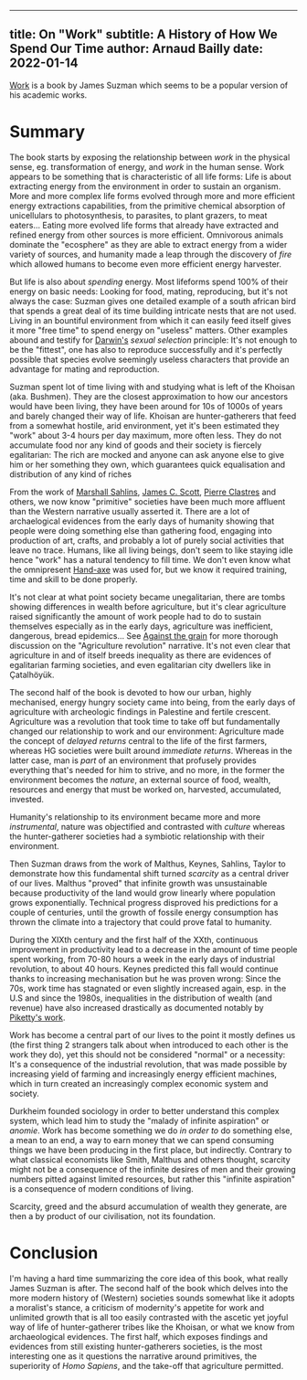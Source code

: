 ------------
title: On "Work"
subtitle: A History of How We Spend Our Time
author: Arnaud Bailly
date: 2022-01-14
------------

[Work](https://www.bloomsbury.com/uk/work-9781526604996/) is a book by James Suzman which seems to be a popular version of his academic works.

# Summary

The book starts by exposing the relationship between _work_ in the physical sense, eg. transformation of energy, and _work_ in the human sense. Work appears to be something that is characteristic of all life forms: Life is about extracting energy from the environment in order to sustain an organism. More and more complex life forms evolved through more and more efficient energy extractions capabilities, from the primitive chemical absorption of unicellulars to photosynthesis, to parasites, to plant grazers, to meat eaters... Eating more evolved life forms that already have extracted and refined energy from other sources is more efficient. Omnivorous animals dominate the "ecosphere" as they are able to extract energy from a wider variety of sources, and humanity made a leap through the discovery of _fire_ which allowed humans to become even more efficient energy harvester.

But life is also about _spending_ energy. Most lifeforms spend 100% of their energy on basic needs: Looking for food, mating, reproducing, but it's not always the case: Suzman gives one detailed example of a south african bird that spends a great deal of its time building intricate nests that are not used. Living in an bountiful environment from which it can easily feed itself gives it more "free time" to spend energy on "useless" matters. Other examples abound and testify for [Darwin's](./origin-of-species.html) _sexual selection_ principle: It's not enough to be the "fittest", one has also to reproduce successfully and it's perfectly possible that species evolve seemingly useless characters that provide an advantage for mating and reproduction.

Suzman spent lot of time living with and studying what is left of the Khoisan (aka. Bushmen). They are the closest approximation to how our ancestors would have been living, they have been around for 10s of 1000s of years and barely changed their way of life. Khoisan are hunter-gatherers that feed from a somewhat hostile, arid environment, yet it's been estimated they "work" about 3-4 hours per day maximum, more often less. They do not accumulate food nor any kind of goods and their society is fiercely egalitarian: The rich are mocked and anyone can ask anyone else to give him or her something they own, which guarantees quick equalisation and distribution of any kind of riches

From the work of [Marshall Sahlins](https://en.wikipedia.org/wiki/Original_affluent_society), [James C. Scott](https://en.wikipedia.org/wiki/James_C._Scott), [Pierre Clastres](https://en.wikipedia.org/wiki/Pierre_Clastres) and others, we now know "primitive" societies have been much more affluent than the Western narrative usually asserted it. There are a lot of archaelogical evidences from the early days of humanity showing that people were doing something else than gathering food, engaging into production of art, crafts, and probably a lot of purely social activities that leave no trace. Humans, like all living beings, don't seem to like staying idle hence "work" has a natural tendency to fill time. We don't even know what the omnipresent [Hand-axe](https://en.wikipedia.org/wiki/Hand_axe) was used for, but we know it required training, time and skill to be done properly.

It's not clear at what point society became unegalitarian, there are tombs showing differences in wealth before agriculture, but it's clear agriculture raised significantly the amount of work people had to do to sustain themselves especially as in the early days, agriculture was inefficient, dangerous, bread epidemics... See [Against the grain](https://yalebooks.yale.edu/book/9780300182910/against-grain) for more thorough discussion on the "Agriculture revolution" narrative. It's not even clear that agriculture in and of itself breeds inequality as there are evidences of egalitarian farming societies, and even egalitarian city dwellers like in Çatalhöyük.

The second half of the book is devoted to how our urban, highly mechanised, energy hungry society came into being, from the early days of agriculture with archeologic findings in Palestine and fertile crescent. Agriculture was a revolution that took time to take off but fundamentally changed our relationship to work and our environment: Agriculture made the concept of _delayed returns_ central to the life of the first farmers, whereas HG societies were built around _immediate returns_. Whereas in the latter case, man is _part_ of an environment that profusely provides everything that's needed for him to strive, and no more, in the former the environment becomes the _nature_, an external source of food, wealth, resources and energy that must be worked on, harvested, accumulated, invested.

Humanity's relationship to its environment became more and more _instrumental_, nature was objectified and contrasted with _culture_ whereas the hunter-gatherer societies had a symbiotic relationship with their environment.

Then Suzman draws from the work of Malthus, Keynes, Sahlins, Taylor to demonstrate how this fundamental shift turned _scarcity_ as a central driver of our lives. Malthus "proved" that infinite growth was unsustainable because productivity of the land would grow linearly where population grows exponentially. Technical progress disproved his predictions for a couple of centuries, until the growth of fossile energy consumption has thrown the climate into a trajectory that could prove fatal to humanity.

During the XIXth century and the first half of the XXth, continuous improvement in productivity lead to a decrease in the amount of time people spent working, from 70-80 hours a week in the early days of industrial revolution, to about 40 hours. Keynes predicted this fall would continue thanks to increasing mechanisation but he was proven wrong: Since the 70s, work time has stagnated or even slightly increased again, esp. in the U.S and since the 1980s, inequalities in the distribution of wealth (and revenue) have also increased drastically as documented notably by [Piketty's work](https://www.seuil.com/ouvrage/le-capital-au-xxie-siecle-thomas-piketty/9782021082289).

Work has become a central part of our lives to the point it mostly defines us (the first thing 2 strangers talk about when introduced to each other is the work they do), yet this should not be considered "normal" or a necessity: It's a consequence of the industrial revolution, that was made possible by increasing yield of farming  and increasingly energy efficient machines, which in turn created an increasingly complex economic system and society.

Durkheim founded sociology in order to better understand this complex system, which lead him to study the "malady of infinite aspiration" or _anomie_. Work has become something we do _in order to_ do something else, a mean to an end, a way to earn money that we can spend consuming things we have been producing in the first place, but indirectly. Contrary to what classical economists like Smith, Malthus and others thought, scarcity might not be a consequence of the infinite desires of men and their growing numbers pitted against limited resources, but rather this "infinite aspiration" is a consequence of modern conditions of living.

Scarcity, greed and the absurd accumulation of wealth they generate, are then a by product of our civilisation, not its foundation.

# Conclusion

I'm having a hard time summarizing the core idea of this book, what really James Suzman is after. The second half of the book which delves into the more modern history of (Western) societies sounds somewhat like it adopts a moralist's stance, a criticism of modernity's appetite for work and unlimited growth that is all too easily contrasted with the ascetic yet joyful way of life of hunter-gatherer tribes like the Khoisan, or what we know from archaeological evidences. The first half, which exposes findings and evidences from still existing hunter-gatherers societies, is the most interesting one as it questions the narrative around primitives, the superiority of _Homo Sapiens_, and the take-off that agriculture permitted.
